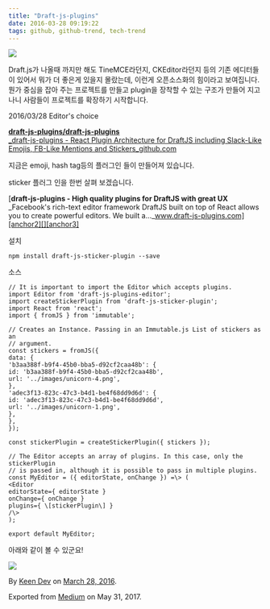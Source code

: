 ```yaml
---
title: "Draft-js-plugins"
date: 2016-03-28 09:19:22
tags: github, github-trend, tech-trend 
---
```



![][image0]

Draft.js가 나올때 까지만 해도 TineMCE라던지, CKEditor라던지 등의 기존 에디터들이 있어서 뭐가 더 좋은게 있을지 몰랐는데, 이런게 오픈소스화의 힘이라고 보여집니다. 뭔가 중심을 잡아 주는 프로젝트를 만들고 plugin을 장착할 수 있는 구조가 만들어 지고 나니 사람들이 프로젝트를 확장하기 시작합니다.

2016/03/28 Editor's choice

[**draft-js-plugins/draft-js-plugins**  
_draft-js-plugins - React Plugin Architecture for DraftJS including Slack-Like Emojis, FB-Like Mentions and Stickers_github.com][anchor0][][anchor1]

지금은 emoji, hash tag등의 플러그인 들이 만들어져 있습니다.

sticker 플러그 인을 한번 살펴 보겠습니다.

[**draft-js-plugins - High quality plugins for DraftJS with great UX**  
_Facebook's rich-text editor framework DraftJS built on top of React allows you to create powerful editors. We built a..._www.draft-js-plugins.com][anchor2][][anchor3]

설치
    
    npm install draft-js-sticker-plugin --save

소스
    
    // It is important to import the Editor which accepts plugins.  
    import Editor from 'draft-js-plugins-editor';  
    import createStickerPlugin from 'draft-js-sticker-plugin';  
    import React from 'react';  
    import { fromJS } from 'immutable';  
      
    // Creates an Instance. Passing in an Immutable.js List of stickers as an  
    // argument.  
    const stickers = fromJS({  
    data: {  
    'b3aa388f-b9f4-45b0-bba5-d92cf2caa48b': {  
    id: 'b3aa388f-b9f4-45b0-bba5-d92cf2caa48b',  
    url: '../images/unicorn-4.png',  
    },  
    'adec3f13-823c-47c3-b4d1-be4f68dd9d6d': {  
    id: 'adec3f13-823c-47c3-b4d1-be4f68dd9d6d',  
    url: '../images/unicorn-1.png',  
    },  
    },  
    });  
      
    const stickerPlugin = createStickerPlugin({ stickers });  
      
    // The Editor accepts an array of plugins. In this case, only the stickerPlugin  
    // is passed in, although it is possible to pass in multiple plugins.  
    const MyEditor = ({ editorState, onChange }) =\> (  
    <Editor  
    editorState={ editorState }  
    onChange={ onChange }  
    plugins={ \[stickerPlugin\] }  
    /\>  
    );  
      
    export default MyEditor;

아래와 같이 볼 수 있군요!

![][image1]

By [Keen Dev][anchor4] on [March 28, 2016][anchor5].

Exported from [Medium][anchor6] on May 31, 2017\.


[anchor0]: https://github.com/draft-js-plugins/draft-js-plugins "https://github.com/draft-js-plugins/draft-js-plugins"
[anchor1]: https://github.com/draft-js-plugins/draft-js-plugins
[anchor2]: https://www.draft-js-plugins.com/plugin/sticker "https://www.draft-js-plugins.com/plugin/sticker"
[anchor3]: https://www.draft-js-plugins.com/plugin/sticker
[anchor4]: https://medium.com/@keendev
[anchor5]: https://medium.com/p/37850c5d3f8a
[anchor6]: https://medium.com


[image0]: /images/1*8f_5UmINP-6oadBKf9igsQ.jpeg
[image1]: /images/1*jHWiWpbgJGHliJEEYDDobA.pn